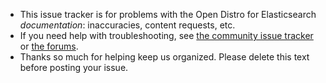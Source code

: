 - This issue tracker is for problems with the Open Distro for Elasticsearch *documentation*: inaccuracies, content requests, etc.
- If you need help with troubleshooting, see [the community issue tracker](https://github.com/opendistro-for-elasticsearch/community) or [the forums](https://discuss.opendistrocommunity.dev/).
- Thanks so much for helping keep us organized. Please delete this text before posting your issue.
